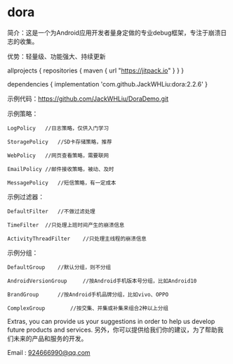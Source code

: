# dora

简介：这是一个为Android应用开发者量身定做的专业debug框架，专注于崩溃日志的收集。

优势：轻量级、功能强大、持续更新

allprojects {
    repositories {
        maven { url "https://jitpack.io" }
    }
}

dependencies {
    implementation 'com.github.JackWHLiu:dora:2.2.6'
}

示例代码：https://github.com/JackWHLiu/DoraDemo.git

示例策略：					

	LogPolicy	//日志策略，仅供入门学习
					
	StoragePolicy	//SD卡存储策略，推荐
	
	WebPolicy	//网页查看策略，需要联网
	
	EmailPolicy	//邮件接收策略，被动、及时
	
	MessagePolicy	//短信策略，有一定成本

示例过滤器：

	DefaultFilter 	//不做过滤处理
	
	TimeFilter	//只处理上班时间产生的崩溃信息	
	
	ActivityThreadFilter	//只处理主线程的崩溃信息

示例分组：
	
	DefaultGroup 	//默认分组，则不分组
	
	AndroidVersionGroup 	//按Android手机版本号分组，比如Android10
	
	BrandGroup		//按Android手机品牌分组，比如vivo、OPPO
	
	ComplexGroup		//按交集、并集或补集来组合2种以上分组
	
Extras, you can provide us your suggestions in order to help us develop future products and services.
另外，你可以提供给我们你的建议，为了帮助我们未来的产品和服务的开发。

Email : 924666990@qq.com
